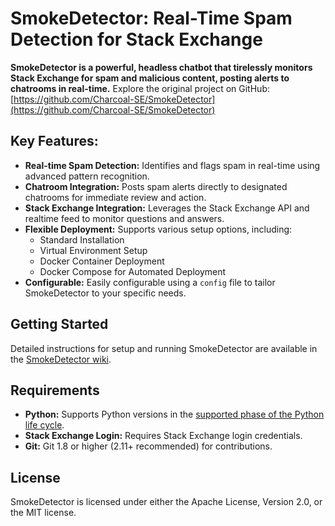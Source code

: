 # SmokeDetector: Real-Time Spam Detection for Stack Exchange

**SmokeDetector is a powerful, headless chatbot that tirelessly monitors Stack Exchange for spam and malicious content, posting alerts to chatrooms in real-time.**  Explore the original project on GitHub: [https://github.com/Charcoal-SE/SmokeDetector](https://github.com/Charcoal-SE/SmokeDetector)

## Key Features:

*   **Real-time Spam Detection:** Identifies and flags spam in real-time using advanced pattern recognition.
*   **Chatroom Integration:** Posts spam alerts directly to designated chatrooms for immediate review and action.
*   **Stack Exchange Integration:** Leverages the Stack Exchange API and realtime feed to monitor questions and answers.
*   **Flexible Deployment:** Supports various setup options, including:
    *   Standard Installation
    *   Virtual Environment Setup
    *   Docker Container Deployment
    *   Docker Compose for Automated Deployment
*   **Configurable:** Easily configurable using a `config` file to tailor SmokeDetector to your specific needs.

## Getting Started

Detailed instructions for setup and running SmokeDetector are available in the [SmokeDetector wiki](https://charcoal-se.org/smokey/Set-Up-and-Run-SmokeDetector).

## Requirements

*   **Python:** Supports Python versions in the [supported phase of the Python life cycle](https://devguide.python.org/versions/).
*   **Stack Exchange Login:** Requires Stack Exchange login credentials.
*   **Git:** Git 1.8 or higher (2.11+ recommended) for contributions.

## License

SmokeDetector is licensed under either the Apache License, Version 2.0, or the MIT license.